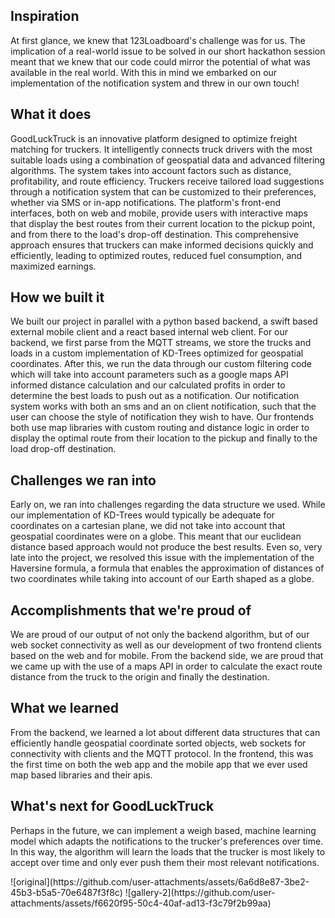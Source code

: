 ## Inspiration

At first glance, we knew that 123Loadboard's challenge was for us. The implication of a real-world issue to be solved in our short hackathon session meant that we knew that our code could mirror the potential of what was available in the real world. With this in mind we embarked on our implementation of the notification system and threw in our own touch!

## What it does

GoodLuckTruck is an innovative platform designed to optimize freight matching for truckers. It intelligently connects truck drivers with the most suitable loads using a combination of geospatial data and advanced filtering algorithms. The system takes into account factors such as distance, profitability, and route efficiency. Truckers receive tailored load suggestions through a notification system that can be customized to their preferences, whether via SMS or in-app notifications. The platform's front-end interfaces, both on web and mobile, provide users with interactive maps that display the best routes from their current location to the pickup point, and from there to the load's drop-off destination. This comprehensive approach ensures that truckers can make informed decisions quickly and efficiently, leading to optimized routes, reduced fuel consumption, and maximized earnings.

## How we built it

We built our project in parallel with a python based backend, a swift based external mobile client and a react based internal web client. For our backend, we first parse from the MQTT streams, we store the trucks and loads in a custom implementation of KD-Trees optimized for geospatial coordinates. After this, we run the data through our custom filtering code which will take into account parameters such as a google maps API informed distance calculation and our calculated profits in order to determine the best loads to push out as a notification. Our notification system works with both an sms and an on client notification, such that the user can choose the style of notification they wish to have. Our frontends both use map libraries with custom routing and distance logic in order to display the optimal route from their location to the pickup and finally to the load drop-off destination.

## Challenges we ran into

Early on, we ran into challenges regarding the data structure we used. While our implementation of KD-Trees would typically be adequate for coordinates on a cartesian plane, we did not take into account that geospatial coordinates were on a globe. This meant that our euclidean distance based approach would not produce the best results. Even so, very late into the project, we resolved this issue with the implementation of the Haversine formula, a formula that enables the approximation of distances of two coordinates while taking into account of our Earth shaped as a globe.

## Accomplishments that we're proud of

We are proud of our output of not only the backend algorithm, but of our web socket connectivity as well as our development of two frontend clients based on the web and for mobile. From the backend side, we are proud that we came up with the use of a maps API in order to calculate the exact route distance from the truck to the origin and finally the destination.

## What we learned

From the backend, we learned a lot about different data structures that can efficiently handle geospatial coordinate sorted objects, web sockets for connectivity with clients and the MQTT protocol. In the frontend, this was the first time on both the web app and the mobile app that we ever used map based libraries and their apis.



## What's next for GoodLuckTruck

Perhaps in the future, we can implement a weigh based, machine learning model which adapts the notifications to the trucker's preferences over time. In this way, the algorithm will learn the loads that the trucker is most likely to accept over time and only ever push them their most relevant notifications.

<div>
  ![original](https://github.com/user-attachments/assets/6a6d8e87-3be2-45b3-b5a5-70e6487f3f8c)
  ![gallery-2](https://github.com/user-attachments/assets/f6620f95-50c4-40af-ad13-f3c79f2b99aa)
</div>




